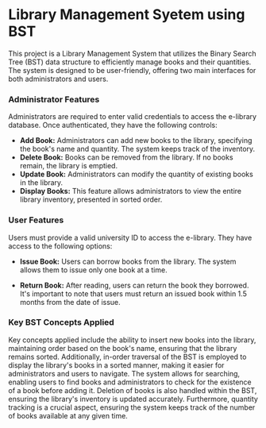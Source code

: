 
# Library Management Syetem using BST

This project is a Library Management System that utilizes the Binary Search Tree (BST) data structure to efficiently manage books and their quantities. The system is designed to be user-friendly, offering two main interfaces for both administrators and users.

### Administrator Features

Administrators are required to enter valid credentials to access the e-library database. Once authenticated, they have the following controls:

- **Add Book:** Administrators can add new books to the library, specifying the book's name and quantity. The system keeps track of the inventory.
- **Delete Book:** Books can be removed from the library. If no books remain, the library is emptied.
- **Update Book:** Administrators can modify the quantity of existing books in the library.
- **Display Books:** This feature allows administrators to view the entire library inventory, presented in sorted order.

### User Features

Users must provide a valid university ID to access the e-library. They have access to the following options:

- **Issue Book:** Users can borrow books from the library. The system allows them to issue only one book at a time.

- **Return Book:** After reading, users can return the book they borrowed. It's important to note that users must return an issued book within 1.5 months from the date of issue.

### Key BST Concepts Applied

Key concepts applied include the ability to insert new books into the library, maintaining order based on the book's name, ensuring that the library remains sorted. Additionally, in-order traversal of the BST is employed to display the library's books in a sorted manner, making it easier for administrators and users to navigate. The system allows for searching, enabling users to find books and administrators to check for the existence of a book before adding it. Deletion of books is also handled within the BST, ensuring the library's inventory is updated accurately. Furthermore, quantity tracking is a crucial aspect, ensuring the system keeps track of the number of books available at any given time. 